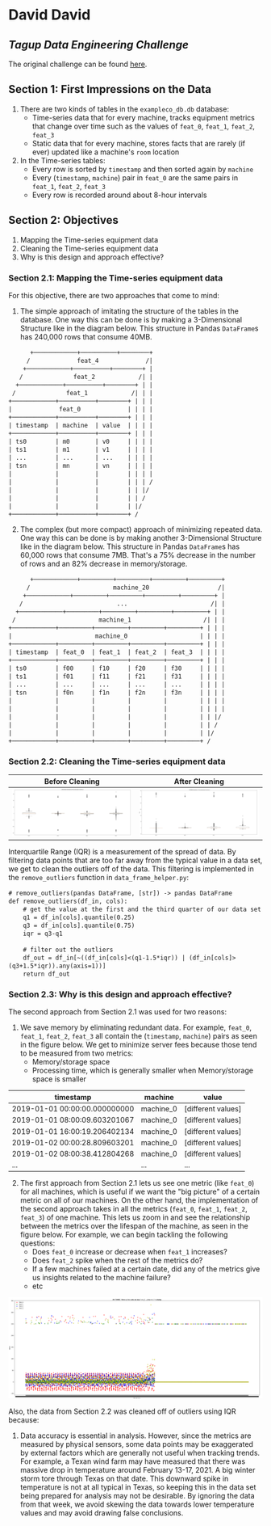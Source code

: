 # David David
## _Tagup Data Engineering Challenge_

The original challenge can be found [here](https://github.com/tagup/ops-challenges/tree/master/data-engineering).

## Section 1: First Impressions on the Data
1. There are two kinds of tables in the ```exampleco_db.db``` database:
   - Time-series data that for every machine, tracks equipment metrics that change over time such as the values of ```feat_0```, ```feat_1```, ```feat_2```, ```feat_3```
   - Static data that for every machine, stores facts that are rarely (if ever) updated like a machine's ```room``` location
2. In the Time-series tables:
   - Every row is sorted by ```timestamp``` and then sorted again by ```machine```
   - Every (```timestamp```, ```machine```) pair in ```feat_0``` are the same pairs in ```feat_1```, ```feat_2```, ```feat_3```
   - Every row is recorded around about 8-hour intervals

## Section 2: Objectives
1. Mapping the Time-series equipment data
2. Cleaning the Time-series equipment data
3. Why is this design and approach effective?


### Section 2.1: Mapping the Time-series equipment data
For this objective, there are two approaches that come to mind:
1. The simple approach of imitating the structure of the tables in the database. One way this can be done is by making a 3-Dimensional Structure like in the diagram below. This structure in Pandas ```DataFrame```s has 240,000 rows that consume 40MB.
```
      +────────────+──────────+────────+
     /             feat_4             /|
    +────────────+──────────+────────+ |
   /              feat_2            /| |
  +────────────+──────────+────────+ | |
 /              feat_1            /| | |
+────────────+──────────+────────+ | | |
|             feat_0             | | | |
+────────────+──────────+────────+ | | |
| timestamp  | machine  | value  | | | |
+────────────+──────────+────────+ | | |
| ts0        | m0       | v0     | | | |
| ts1        | m1       | v1     | | | |
| ...        | ...      | ...    | | | |
| tsn        | mn       | vn     | | | |
|            |          |        | | | |
|            |          |        | | | /
|            |          |        | | |/
|            |          |        | | /
|            |          |        | |/
+────────────+──────────+────────+ /
```
2. The complex (but more compact) approach of minimizing repeated data. One way this can be done is by making another 3-Dimensional Structure like in the diagram below. This structure in Pandas ```DataFrame```s has 60,000 rows that consume 7MB. That's a 75% decrease in the number of rows and an 82% decrease in memory/storage. 
```
      +────────────+─────────+─────────+─────────+─────────+
     /                       machine_20                   /| 
    +────────────+─────────+─────────+─────────+─────────+ |
   /                          ...                       /| |
  +────────────+─────────+─────────+─────────+─────────+ | |
 /                       machine_1                    /| | |
+────────────+─────────+─────────+─────────+─────────+ | | |
|                       machine_0                    | | | |
+────────────+─────────+─────────+─────────+─────────+ | | |
| timestamp  | feat_0  | feat_1  | feat_2  | feat_3  | | | |
+────────────+─────────+─────────+─────────+─────────+ | | |
| ts0        | f00     | f10     | f20     | f30     | | | |
| ts1        | f01     | f11     | f21     | f31     | | | |
| ...        | ...     | ...     | ...     | ...     | | | |
| tsn        | f0n     | f1n     | f2n     | f3n     | | | |
|            |         |         |         |         | | | |
|            |         |         |         |         | | | |
|            |         |         |         |         | | |/
|            |         |         |         |         | | / 
|            |         |         |         |         | |/
+────────────+─────────+─────────+─────────+─────────+ /
```

### Section 2.2: Cleaning the Time-series equipment data
Before Cleaning            |  After Cleaning
:-------------------------:|:-------------------------:
![Box Plot before filtering](images/unfiltered_box_plot.PNG)  |  ![Box Plot after filtering](/images/filtered_box_plot.PNG)

Interquartile Range (IQR) is a measurement of the spread of data. By filtering data points that are too far away from the typical value in a data set, we get to clean the outliers off of the data. This filtering is implemented in the ```remove_outliers``` function in ```data_frame_helper.py```:
```
# remove_outliers(pandas DataFrame, [str]) -> pandas DataFrame
def remove_outliers(df_in, cols):
    # get the value at the first and the third quarter of our data set
    q1 = df_in[cols].quantile(0.25)
    q3 = df_in[cols].quantile(0.75)
    iqr = q3-q1

    # filter out the outliers
    df_out = df_in[~((df_in[cols]<(q1-1.5*iqr)) | (df_in[cols]>(q3+1.5*iqr)).any(axis=1))]
    return df_out
```

### Section 2.3: Why is this design and approach effective?
The second approach from Section 2.1 was used for two reasons:
1. We save memory by eliminating redundant data. For example, ```feat_0```, ```feat_1```, ```feat_2```, ```feat_3``` all contain the (```timestamp```, ```machine```) pairs as seen in the figure below. We get to minimize server fees because those tend to be measured from two metrics:
   - Memory/storage space
   - Processing time, which is generally smaller when Memory/storage space is smaller

| timestamp | machine | value |
| ------ | ------ | ------ |
| 2019-01-01 00:00:00.000000000 | machine_0 | [different values] |
| 2019-01-01 08:00:09.603201067 | machine_0 | [different values] |
| 2019-01-01 16:00:19.206402134 | machine_0 | [different values] |
| 2019-01-02 00:00:28.809603201 | machine_0 | [different values] |
| 2019-01-02 08:00:38.412804268 | machine_0 | [different values] |
| ... | ... | ... |
2. The first approach from Section 2.1 lets us see one metric (like ```feat_0```) for all machines, which is useful if we want the "big picture" of a certain metric on all of our machines. On the other hand, the implementation of the second approach takes in all the metrics (```feat_0```, ```feat_1```, ```feat_2```, ```feat_3```) of one machine. This lets us zoom in and see the relationship between the metrics over the lifespan of the machine, as seen in the figure below. For example, we can begin tackling the following questions:
   - Does ```feat_0``` increase or decrease when ```feat_1``` increases?
   - Does ```feat_2``` spike when the rest of the metrics do?
   - If a few machines failed at a certain date, did any of the metrics give us insights related to the machine failure?
   - etc

![Scatter Plot after filtering](/images/filtered_scatter_plot.PNG)

Also, the data from Section 2.2 was cleaned off of outliers using IQR because:
1. Data accuracy is essential in analysis. However, since the metrics are measured by physical sensors, some data points may be exaggerated by external factors which are generally not useful when tracking trends. For example, a Texan wind farm may have measured that there was massive drop in temperature around February 13-17, 2021. A big winter storm tore through Texas on that date. This downward spike in temperature is not at all typical in Texas, so keeping this in the data set being prepared for analysis may not be desirable. By ignoring the data from that week, we avoid skewing the data towards lower temperature values and may avoid drawing false conclusions.
